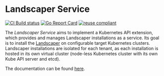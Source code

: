 # Landscaper Service


[![CI Build status](https://concourse.ci.gardener.cloud/api/v1/teams/gardener/pipelines/gardener-master/jobs/master-head-update-job/badge)](https://concourse.ci.gardener.cloud/teams/gardener/pipelines/landscaper-service-main/jobs/main-head-update-job)
[![Go Report Card](https://goreportcard.com/badge/github.com/gardener/landscaper)](https://goreportcard.com/report/github.com/gardener/landscaper-service)
[![reuse compliant](https://reuse.software/badge/reuse-compliant.svg)](https://reuse.software/)



The _Landscaper Service_ aims to implement a Kubernetes API extension, which provides and manages Landscaper installations as a service.
Its goal is to install the [Landscaper](https://github.com/gardener/landscaper) on configurable target Kubernetes clusters. Landscaper installations are isolated for each tenant, as each installation is hosted in its own virtual cluster (node-less Kubernetes cluster with its own Kube API server and etcd).  

The documentation can be found [here](docs/README.md).
